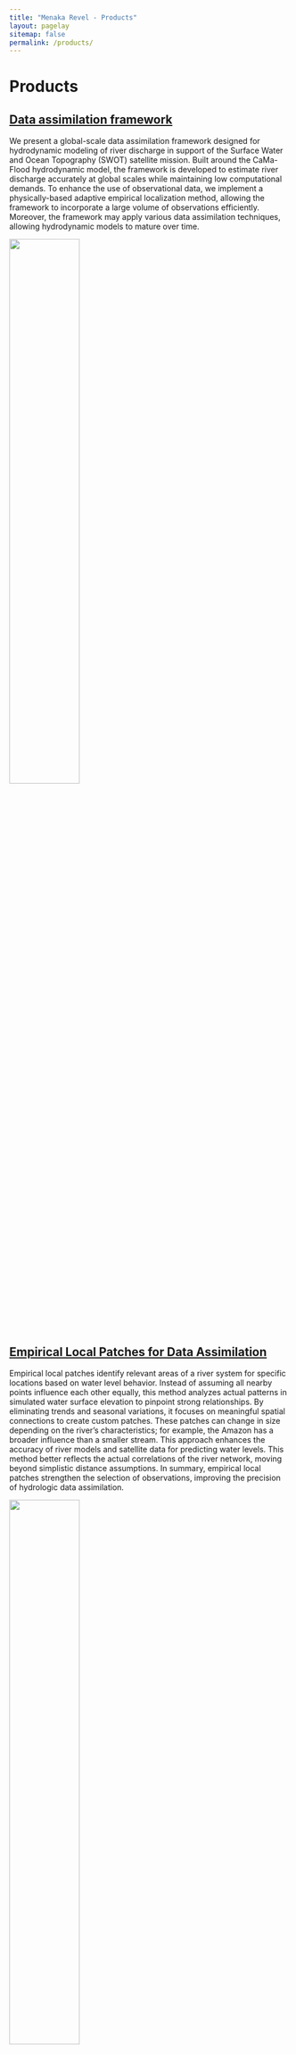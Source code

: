 ```yaml
---
title: "Menaka Revel - Products"
layout: pagelay
sitemap: false
permalink: /products/
---
```


# Products

## [Data assimilation framework](../prod_hydroda/)
We present a global-scale data assimilation framework designed for hydrodynamic modeling of river discharge in support of the Surface Water and Ocean Topography (SWOT) satellite mission. Built around the CaMa-Flood hydrodynamic model, the framework is developed to estimate river discharge accurately at global scales while maintaining low computational demands. To enhance the use of observational data, we implement a physically-based adaptive empirical localization method, allowing the framework to incorporate a large volume of observations efficiently. Moreover, the framework may apply various data assimilation techniques, allowing hydrodynamic models to mature over time.

<img src="{{ site.url }}{{ site.baseurl }}/images/prodpic/prod_hydroda.jpg" width="50%" height="50%"/>

<!-- [Further Reading ....](../prod_hydroda/) -->

<br>
  
## [Empirical Local Patches for Data Assimilation](../prod_emplp/)
Empirical local patches identify relevant areas of a river system for specific locations based on water level behavior. Instead of assuming all nearby points influence each other equally, this method analyzes actual patterns in simulated water surface elevation to pinpoint strong relationships. By eliminating trends and seasonal variations, it focuses on meaningful spatial connections to create custom patches. These patches can change in size depending on the river’s characteristics; for example, the Amazon has a broader influence than a smaller stream. This approach enhances the accuracy of river models and satellite data for predicting water levels. This method better reflects the actual correlations of the river network, moving beyond simplistic distance assumptions. In summary, empirical local patches strengthen the selection of observations, improving the precision of hydrologic data assimilation.

<img src="{{ site.url }}{{ site.baseurl }}/images/prodpic/prod_emplp.jpg" width="50%" height="50%"/>

[Further Reading ....](../prod_emplp/)

<br>

## [Altimetry Mapping Procedure for Global River Models](../prod_altimap/)
Satellite altimetry is an essential tool for monitoring river water levels and enhancing hydrodynamic models. However, linking satellite measurements, taken at specific points known as virtual stations (VSs), to river model grids can be difficult due to alignment issues. To address this, an Automated Altimetry Mapping Procedure was developed. This method automatically matches each virtual station (such as from the HydroWeb database)  to the nearest location in the river network map (e.g., MERIT Hydro), factoring in land cover and river structure. Stations are categorized based on their proximity to rivers, including flags for those directly on rivers, on nearby land, or within complex features like multi-channel rivers or the ocean. By utilizing AltiMaP, researchers can more accurately identify suitable satellite points for model evaluation, reducing mapping errors and improving the connection between satellite data and model simulations. This method builds on the work of Revel et al. and is available for wider use in the hydrology community.

<img src="{{ site.url }}{{ site.baseurl }}/images/prodpic/prod_altimap.jpg" width="50%" height="50%"/>

<!-- [Further Reading ....](../prod_altimap/) -->

<!--
- Calibration of the hydrological model using remote sensing data(../lakecal/)
- Innovative local calibration of the river routing model(../mulcal/)
-->
